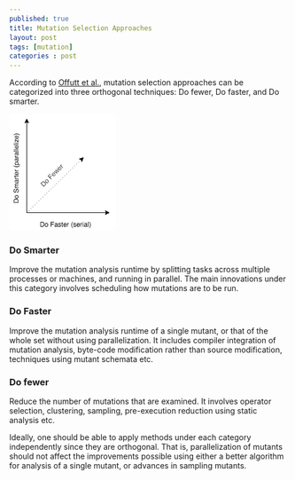 ```yaml
---
published: true
title: Mutation Selection Approaches
layout: post
tags: [mutation]
categories : post
---
```


According to [Offutt et al.](http://dl.acm.org/citation.cfm?id=571305.571314), mutation selection approaches can be categorized into three orthogonal techniques: Do fewer, Do faster, and Do smarter.

![Selective Mutation](/resources/posts/do-x.png)

### Do Smarter

Improve the mutation analysis runtime by splitting tasks across multiple processes or machines, and running in parallel. The main innovations under this category involves scheduling how mutations are to be run.

### Do Faster

Improve the mutation analysis runtime of a single mutant, or that of the whole set without using parallelization. It includes compiler integration of mutation analysis, byte-code modification rather than source modification, techniques using mutant schemata etc.

### Do fewer

Reduce the number of mutations that are examined. It involves operator selection, clustering, sampling, pre-execution reduction using static analysis etc.

Ideally, one should be able to apply methods under each category independently since they are orthogonal. That is, parallelization of mutants should not affect the improvements possible using either a better algorithm for analysis of a single mutant, or advances in sampling mutants.